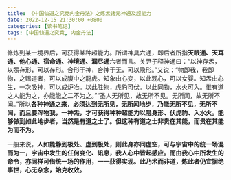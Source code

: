 ```yaml
---
title: 《中国仙道之究竟内金丹法》之炼炁诸元神通及超能力
date: 2022-12-15 21:30:00 +0800
categories: [读书笔记]
tags: [中国仙道之究竟, 内金丹法]
---
```


修炼到某一境界后，可获得某种超能力。所谓神具六通，即后者所指**天眼通、天耳通、他心通、宿命通、神境通、漏尽通**六者而言。关尹子释神通曰：“以神存炁，以炁存形，可以存形。合形于神，合神于无，可以隐形。”又说：“物即我，我即物，之赐道者，可以成腹中之龍虎。知象由心变，以此观心，可以女婴。知炁由心生，一次吸神，可以成炉冶。以此胜物，虎豹可伏。以此同物，水火可入。惟有道之人能为之，亦能能之二不为之。”“圣人无所见，故无所不见。无所闻，故无所不闻。”所以**各种神通之来，必须达到无所见，无所闻地步，乃能无所不见，无所不闻，而且要浑物我，一神炁，才可获得种种超能力以隐身形、伏虎豹、入水火。能够做到如此地步者，当然是有道之士了。但这种有道之士非贵在其能，而贵在其能为而不为。**

一般来说，**人如能静到极处、虚到极处，则此身亦同虚空，可与宇宙中的统一场混而为一，宇宙中发生的任何变化、讯息，我人心中皆起感应。而由我心中所发生的命令，亦同样可借统一场的作用，一一获得实现。此乃术而非道，炼此者仍宜摒绝事世，心无杂念，始克收效。**